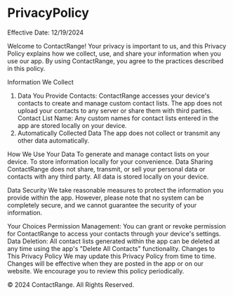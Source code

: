 # PrivacyPolicy
Effective Date: 12/19/2024

Welcome to ContactRange! Your privacy is important to us, and this Privacy Policy explains how we collect, use, and share your information when you use our app. By using ContactRange, you agree to the practices described in this policy.

Information We Collect
1. Data You Provide
Contacts: ContactRange accesses your device's contacts to create and manage custom contact lists. The app does not upload your contacts to any server or share them with third parties.
Contact List Name: Any custom names for contact lists entered in the app are stored locally on your device.
2. Automatically Collected Data
The app does not collect or transmit any other data automatically.

How We Use Your Data
To generate and manage contact lists on your device.
To store information locally for your convenience.
Data Sharing
ContactRange does not share, transmit, or sell your personal data or contacts with any third party. All data is stored locally on your device.

Data Security
We take reasonable measures to protect the information you provide within the app. However, please note that no system can be completely secure, and we cannot guarantee the security of your information.

Your Choices
Permission Management: You can grant or revoke permission for ContactRange to access your contacts through your device's settings.
Data Deletion: All contact lists generated within the app can be deleted at any time using the app's "Delete All Contacts" functionality.
Changes to This Privacy Policy
We may update this Privacy Policy from time to time. Changes will be effective when they are posted in the app or on our website. We encourage you to review this policy periodically.


© 2024 ContactRange. All Rights Reserved.
